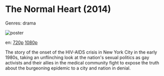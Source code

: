 # The Normal Heart (2014)

Genres: drama

![poster](http://image.tmdb.org/t/p/w500/fIf4nLpWHK8BsbH76fPgMbLSjuU.jpg)

en:
  [720p](magnet:?xt=urn:btih:74C22111920CE574B47730A6DFF4B2C0DA943048&tr=udp://glotorrents.pw:6969/announce&tr=udp://tracker.opentrackr.org:1337/announce&tr=udp://torrent.gresille.org:80/announce&tr=udp://tracker.openbittorrent.com:80&tr=udp://tracker.coppersurfer.tk:6969&tr=udp://tracker.leechers-paradise.org:6969&tr=udp://p4p.arenabg.ch:1337&tr=udp://tracker.internetwarriors.net:1337)
  [1080p](magnet:?xt=urn:btih:DDEDD42208BA1730A00C41497AC01EE1BEF71035&tr=udp://glotorrents.pw:6969/announce&tr=udp://tracker.opentrackr.org:1337/announce&tr=udp://torrent.gresille.org:80/announce&tr=udp://tracker.openbittorrent.com:80&tr=udp://tracker.coppersurfer.tk:6969&tr=udp://tracker.leechers-paradise.org:6969&tr=udp://p4p.arenabg.ch:1337&tr=udp://tracker.internetwarriors.net:1337)
  


The story of the onset of the HIV-AIDS crisis in New York City in the early 1980s, taking an unflinching look at the nation's sexual politics as gay activists and their allies in the medical community fight to expose the truth about the burgeoning epidemic to a city and nation in denial.